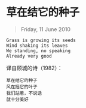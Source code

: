 # 草在结它的种子
> Friday, 11 June 2010

```
Grass is growing its seeds
Wind shaking its leaves
We standing, no speaking
Already very good
```
译自顾城的诗（1982）：

```
草在结它的种子
风在摇它的叶子
我们站着，不说话
就十分美好
```
